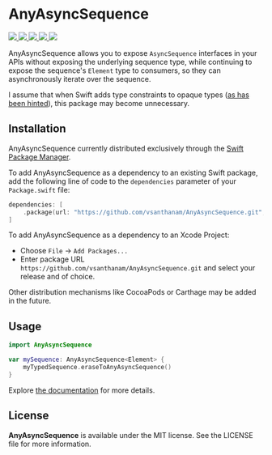# AnyAsyncSequence

<a href="https://github.com/vsanthanam/AnyAsyncSequence/blob/main/LICENSE">
    <img src="https://img.shields.io/github/license/vsanthanam/AnyAsyncSequence" />
</a>
<a href="https://github.com/vsanthanam/AnyAsyncSequence/releases">
    <img src="https://img.shields.io/github/v/release/vsanthanam/AnyAsyncSequence" />
</a>
<a href="https://github.com/vsanthanam/AnyAsyncSequence/actions/workflows/spm-build-test">
    <img src="https://img.shields.io/github/workflow/status/vsanthanam/AnyAsyncSequence/spm-build-test" />
</a>
<a href="https://swift.org">
    <img src="https://img.shields.io/badge/swift-5.6-critical" />
</a>
<a href="https://developer.apple.com">
    <img src="https://img.shields.io/badge/platform-iOS%2011%20%7C%20macOS%2010.13%20%7C%20tvOS%2011%20%7C%20watchOS%204-lightgrey" />
</a>

AnyAsyncSequence allows you to expose `AsyncSequence` interfaces in your APIs without exposing the underlying sequence type, while continuing to expose the sequence's `Element` type to consumers, so they can asynchronously iterate over the sequence.

I assume that when Swift adds type constraints to opaque types ([as has been hinted](https://forums.swift.org/t/anyasyncsequence/50828/2)), this package may become unnecessary.

## Installation

AnyAsyncSequence currently distributed exclusively through the [Swift Package Manager](https://www.swift.org/package-manager/). 

To add AnyAsyncSequence as a dependency to an existing Swift package, add the following line of code to the `dependencies` parameter of your `Package.swift` file:

```swift
dependencies: [
    .package(url: "https://github.com/vsanthanam/AnyAsyncSequence.git", .upToNextMajor(from: "1.0.0"))
]
```

To add AnyAsyncSequence as a dependency to an Xcode Project: 

- Choose `File` → `Add Packages...`
- Enter package URL `https://github.com/vsanthanam/AnyAsyncSequence.git` and select your release and of choice.

Other distribution mechanisms like CocoaPods or Carthage may be added in the future.

## Usage

```swift
import AnyAsyncSequence

var mySequence: AnyAsyncSequence<Element> {
    myTypedSequence.eraseToAnyAsyncSequence()
}
```

Explore [the documentation](https://vsanthanam.github.io/AnyAsyncSequence/docs/documentation/anyasyncsequence) for more details.

## License

**AnyAsyncSequence** is available under the MIT license. See the LICENSE file for more information.
